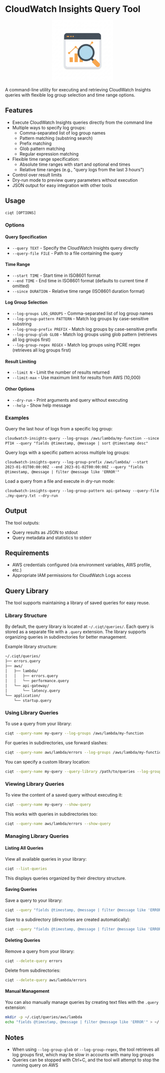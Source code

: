 # CloudWatch Insights Query Tool

<p align="center">
  <img src="assets/logo.png" alt="CloudWatch Insights Query Tool Logo" width="200">
</p>

A command-line utility for executing and retrieving CloudWatch Insights queries with flexible log group selection and time range options.

## Features

- Execute CloudWatch Insights queries directly from the command line
- Multiple ways to specify log groups:
  - Comma-separated list of log group names
  - Pattern matching (substring search)
  - Prefix matching
  - Glob pattern matching
  - Regular expression matching
- Flexible time range specification:
  - Absolute time ranges with start and optional end times
  - Relative time ranges (e.g., "query logs from the last 3 hours")
- Control over result limits
- Dry-run mode to preview query parameters without execution
- JSON output for easy integration with other tools

## Usage

```
ciqt [OPTIONS]
```

### Options

#### Query Specification
- `--query TEXT` - Specify the CloudWatch Insights query directly
- `--query-file FILE` - Path to a file containing the query

#### Time Range
- `--start TIME` - Start time in ISO8601 format
- `--end TIME` - End time in ISO8601 format (defaults to current time if omitted)
- `--since DURATION` - Relative time range (ISO8601 duration format)

#### Log Group Selection
- `--log-groups LOG_GROUPS` - Comma-separated list of log group names
- `--log-group-pattern PATTERN` - Match log groups by case-sensitive substring
- `--log-group-prefix PREFIX` - Match log groups by case-sensitive prefix
- `--log-group-glob GLOB` - Match log groups using glob pattern (retrieves all log groups first)
- `--log-group-regex REGEX` - Match log groups using PCRE regex (retrieves all log groups first)

#### Result Limiting
- `--limit N` - Limit the number of results returned
- `--limit-max` - Use maximum limit for results from AWS (10,000)

#### Other Options
- `--dry-run` - Print arguments and query without executing
- `--help` - Show help message

### Examples

Query the last hour of logs from a specific log group:
```
cloudwatch-insights-query --log-groups /aws/lambda/my-function --since PT1H --query "fields @timestamp, @message | sort @timestamp desc"
```

Query logs with a specific pattern across multiple log groups:
```
cloudwatch-insights-query --log-group-prefix /aws/lambda/ --start 2023-01-01T00:00:00Z --end 2023-01-02T00:00:00Z --query "fields @timestamp, @message | filter @message like 'ERROR'"
```

Load a query from a file and execute in dry-run mode:
```
cloudwatch-insights-query --log-group-pattern api-gateway --query-file ./my-query.txt --dry-run
```

## Output

The tool outputs:
- Query results as JSON to stdout
- Query metadata and statistics to stderr

## Requirements

- AWS credentials configured (via environment variables, AWS profile, etc.)
- Appropriate IAM permissions for CloudWatch Logs access

## Query Library

The tool supports maintaining a library of saved queries for easy reuse.

### Library Structure

By default, the query library is located at `~/.ciqt/queries/`. Each query is stored as a separate file with a `.query` extension. The library supports organizing queries in subdirectories for better management.

Example library structure:
```
~/.ciqt/queries/
├── errors.query
├── aws/
│   ├── lambda/
│   │   ├── errors.query
│   │   └── performance.query
│   └── api-gateway/
│       └── latency.query
└── application/
    └── startup.query
```

### Using Library Queries

To use a query from your library:

```bash
ciqt --query-name my-query --log-groups /aws/lambda/my-function
```

For queries in subdirectories, use forward slashes:

```bash
ciqt --query-name aws/lambda/errors --log-groups /aws/lambda/my-function
```

You can specify a custom library location:

```bash
ciqt --query-name my-query --query-library /path/to/queries --log-groups /aws/lambda/my-function
```

### Viewing Library Queries

To view the content of a saved query without executing it:

```bash
ciqt --query-name my-query --show-query
```

This works with queries in subdirectories too:

```bash
ciqt --query-name aws/lambda/errors --show-query
```

### Managing Library Queries

#### Listing All Queries

View all available queries in your library:

```bash
ciqt --list-queries
```

This displays queries organized by their directory structure.

#### Saving Queries

Save a query to your library:

```bash
ciqt --query "fields @timestamp, @message | filter @message like 'ERROR'" --save-query errors
```

Save to a subdirectory (directories are created automatically):

```bash
ciqt --query "fields @timestamp, @message | filter @message like 'ERROR'" --save-query aws/lambda/errors
```

#### Deleting Queries

Remove a query from your library:

```bash
ciqt --delete-query errors
```

Delete from subdirectories:

```bash
ciqt --delete-query aws/lambda/errors
```

#### Manual Management

You can also manually manage queries by creating text files with the `.query` extension:

```bash
mkdir -p ~/.ciqt/queries/aws/lambda
echo "fields @timestamp, @message | filter @message like 'ERROR'" > ~/.ciqt/queries/aws/lambda/errors.query
```

## Notes

- When using `--log-group-glob` or `--log-group-regex`, the tool retrieves all log groups first, which may be slow in accounts with many log groups
- Queries can be stopped with Ctrl+C, and the tool will attempt to stop the running query on AWS
